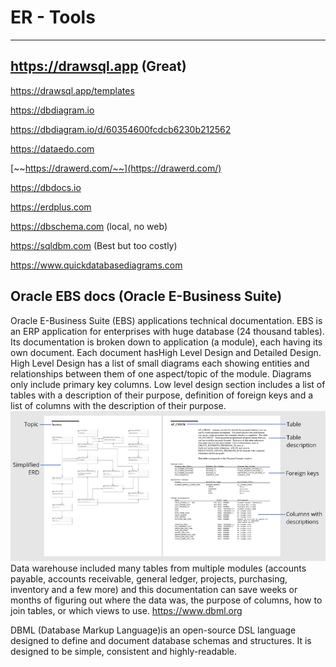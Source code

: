 # ER - Tools

---

## <https://drawsql.app> (Great)

<https://drawsql.app/templates>

<https://dbdiagram.io>

<https://dbdiagram.io/d/60354600fcdcb6230b212562>

<https://dataedo.com>

[~~https://drawerd.com/~~](https://drawerd.com/)

<https://dbdocs.io>

<https://erdplus.com>

<https://dbschema.com> (local, no web)

<https://sqldbm.com> (Best but too costly)

<https://www.quickdatabasediagrams.com>

## Oracle EBS docs (Oracle E-Business Suite)

Oracle E-Business Suite (EBS) applications technical documentation. EBS is an ERP application for enterprises with huge database (24 thousand tables). Its documentation is broken down to application (a module), each having its own document. Each document hasHigh Level Design and Detailed Design.
High Level Design has a list of small diagrams each showing entities and relationships between them of one aspect/topic of the module. Diagrams only include primary key columns.
Low level design section includes a list of tables with a description of their purpose, definition of foreign keys and a list of columns with the description of their purpose.
![image](media/ER-Tools-image1.png)
Data warehouse included many tables from multiple modules (accounts payable, accounts receivable, general ledger, projects, purchasing, inventory and a few more) and this documentation can save weeks or months of figuring out where the data was, the purpose of columns, how to join tables, or which views to use.
<https://www.dbml.org>

DBML (Database Markup Language)is an open-source DSL language designed to define and document database schemas and structures. It is designed to be simple, consistent and highly-readable.
